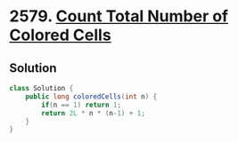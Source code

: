 # 2579. [Count Total Number of Colored Cells](https://leetcode.com/problems/count-total-number-of-colored-cells/description/?envType=daily-question&envId=2025-03-05)

## Solution

```java
class Solution {
    public long coloredCells(int n) {
        if(n == 1) return 1;
        return 2L * n * (n-1) + 1;
    }
}
```
